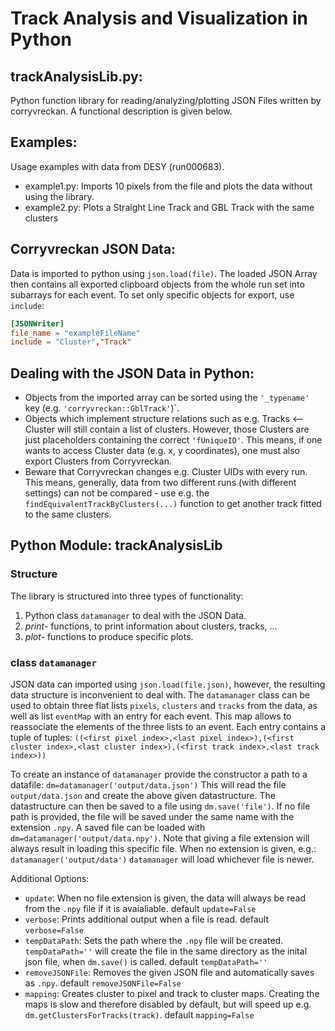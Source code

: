 # Track Analysis and Visualization in Python # 

## trackAnalysisLib.py: ##
Python function library for reading/analyzing/plotting JSON Files written by corryvreckan. A functional description is given below.

## Examples: ## 
Usage examples with data from DESY (run000683).
- example1.py: Imports 10 pixels from the file and plots the data without using the library.
- example2.py: Plots a Straight Line Track and GBL Track with the same clusters

##  Corryvreckan JSON Data: ##
Data is imported to python using `json.load(file)`. The loaded JSON Array then contains all exported clipboard objects from the whole run set into subarrays for each event. To set only specific objects for export, use `include`:
```toml
[JSONWriter]
file_name = "exampleFileName"
include = "Cluster","Track"
```
## Dealing with the JSON Data in Python: ##
- Objects from the imported array can be sorted using the `'_typename'` key (e.g. `'corryvreckan::GblTrack'`)`.
- Objects which implement structure relations such as e.g. Tracks <-- Cluster will still contain a list of clusters. However, those Clusters are just placeholders containing the correct `'fUniqueID'`. This means, if one wants to access Cluster data (e.g. x, y coordinates), one must also export Clusters from Corryvreckan.
- Beware that Corryvreckan changes e.g. Cluster UIDs with every run. This means, generally, data from two different runs (with different settings) can not be compared - use e.g. the `findEquivalentTrackByClusters(...)` function to get another track fitted to the same clusters.

## Python Module: trackAnalysisLib ##
### Structure ###
The library is structured into three types of functionality:
1) Python class `datamanager` to deal with the JSON Data.
2) *print-* functions, to print information about clusters, tracks, ...
3) *plot-* functions to produce specific plots.
### class `datamanager` ###
JSON data can imported using `json.load(file.json)`, however, the resulting data structure is inconvenient to deal with.
The `datamanager` class can be used to obtain three flat lists `pixels`, `clusters` and `tracks` from the data, as well as list `eventMap` with an entry for each event. This map allows to reassociate the elements of the three lists to an event. Each entry contains a tuple of tuples:
`((<first pixel index>,<last pixel index>),(<first cluster index>,<last cluster index>),(<first track index>,<last track index>))`

To create an instance of `datamanager` provide the constructor a path to a datafile:
`dm=datamanager('output/data.json')`
This will read the file `output/data.json` and create the above given datastructure. The datastructure can then be saved to a file using
`dm.save('file')`.
If no file path is provided, the file will be saved under the same name with the extension `.npy`. A saved file can be loaded with 
`dm=datamanager('output/data.npy')`.
Note that giving a file extension will always result in loading this specific file. When no extension is given, e.g.:
`datamanager('output/data')`
`datamanager` will load whichever file is newer.

Additional Options:
- `update`: When no file extension is given, the data will always be read from the `.npy` file if it is avaialiable.
    default `update=False`
- `verbose`: Prints additional output when a file is read.
    default `verbose=False`
- `tempDataPath`: Sets the path where the `.npy` file will be created. `tempDataPath=''` will create the file in the same directory as the inital json file, when `dm.save()` is called.
    default `tempDataPath=''`
- `removeJSONFile`: Removes the given JSON file and automatically saves as `.npy`.
    default `removeJSONFile=False`
- `mapping`: Creates cluster to pixel and track to cluster maps. Creating the maps is slow and therefore disabled by default, but will speed up e.g. `dm.getClustersForTracks(track)`.
    default `mapping=False`

